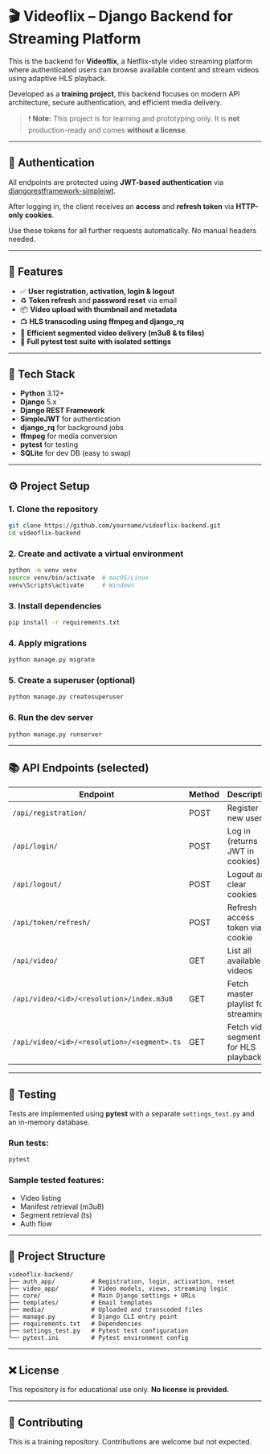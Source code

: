 # 🎬 Videoflix – Django Backend for Streaming Platform

This is the backend for **Videoflix**, a Netflix-style video streaming platform where authenticated users can browse available content and stream videos using adaptive HLS playback.

Developed as a **training project**, this backend focuses on modern API architecture, secure authentication, and efficient media delivery.

> ❗ **Note:** This project is for learning and prototyping only. It is **not** production-ready and comes **without a license**.

---

## 🔐 Authentication

All endpoints are protected using **JWT-based authentication** via [djangorestframework-simplejwt](https://django-rest-framework-simplejwt.readthedocs.io/).

After logging in, the client receives an **access** and **refresh token** via **HTTP-only cookies**.

Use these tokens for all further requests automatically. No manual headers needed.

---

## 🚀 Features

* ✅ **User registration, activation, login & logout**
* ♻️ **Token refresh** and **password reset** via email
* 📦 **Video upload with thumbnail and metadata**
* 📺 **HLS transcoding using ffmpeg and django\_rq**
* 📂 **Efficient segmented video delivery (m3u8 & ts files)**
* 🧪 **Full pytest test suite with isolated settings**

---

## 🧱 Tech Stack

* **Python** 3.12+
* **Django** 5.x
* **Django REST Framework**
* **SimpleJWT** for authentication
* **django\_rq** for background jobs
* **ffmpeg** for media conversion
* **pytest** for testing
* **SQLite** for dev DB (easy to swap)

---

## ⚙️ Project Setup

### 1. Clone the repository

```bash
git clone https://github.com/yourname/videoflix-backend.git
cd videoflix-backend
```

### 2. Create and activate a virtual environment

```bash
python -m venv venv
source venv/bin/activate  # macOS/Linux
venv\Scripts\activate     # Windows
```

### 3. Install dependencies

```bash
pip install -r requirements.txt
```

### 4. Apply migrations

```bash
python manage.py migrate
```

### 5. Create a superuser (optional)

```bash
python manage.py createsuperuser
```

### 6. Run the dev server

```bash
python manage.py runserver
```

---

## 📚 API Endpoints (selected)

| Endpoint                                    | Method | Description                          |
| ------------------------------------------- | ------ | ------------------------------------ |
| `/api/registration/`                        | POST   | Register new user                    |
| `/api/login/`                               | POST   | Log in (returns JWT in cookies)      |
| `/api/logout/`                              | POST   | Logout and clear cookies             |
| `/api/token/refresh/`                       | POST   | Refresh access token via cookie      |
| `/api/video/`                               | GET    | List all available videos            |
| `/api/video/<id>/<resolution>/index.m3u8`   | GET    | Fetch master playlist for streaming  |
| `/api/video/<id>/<resolution>/<segment>.ts` | GET    | Fetch video segment for HLS playback |

---

## 🧪 Testing

Tests are implemented using **pytest** with a separate `settings_test.py` and an in-memory database.

### Run tests:

```bash
pytest
```

### Sample tested features:

* Video listing
* Manifest retrieval (m3u8)
* Segment retrieval (ts)
* Auth flow

---

## 📁 Project Structure

```
videoflix-backend/
├── auth_app/          # Registration, login, activation, reset
├── video_app/         # Video models, views, streaming logic
├── core/              # Main Django settings + URLs
├── templates/         # Email templates
├── media/             # Uploaded and transcoded files
├── manage.py          # Django CLI entry point
├── requirements.txt   # Dependencies
├── settings_test.py   # Pytest test configuration
└── pytest.ini         # Pytest environment config
```

---

## ❌ License

This repository is for educational use only. **No license is provided.**

---

## 🙋 Contributing

This is a training repository. Contributions are welcome but not expected.
